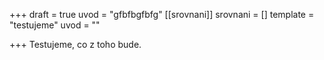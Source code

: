 +++
draft = true
uvod = "gfbfbgfbfg"
[[srovnani]]
srovnani = []
template = "testujeme"
uvod = ""

+++
Testujeme, co z toho bude.